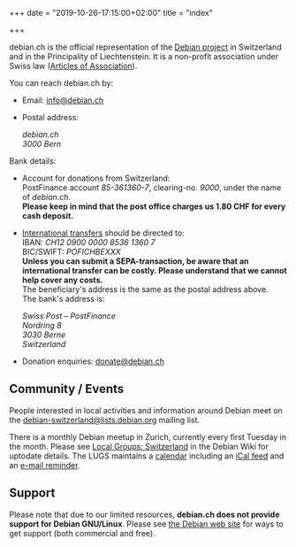 +++
date = "2019-10-26-17:15:00+02:00"
title = "index"

+++

debian.ch is the official representation of the [Debian project](https://debian.org/) in Switzerland and in the Principality of Liechtenstein.
It is a non-profit association under Swiss law ([Articles of Association](articles_of_association.pdf)).

You can reach debian.ch by:

*   Email: [info<span>@</span>debian<span>.</span>ch](mailto:info%40debian.ch)
*   Postal address:

    <address>debian.ch<br />
    3000 Bern</address>

Bank details:

*   Account for donations from Switzerland:<br />
    PostFinance account _85-361360-7_, clearing-no. _9000_, under the name of _debian.ch_.<br />
    **Please keep in mind that the post office charges us 1.80 CHF for every cash deposit.**
*   [International transfers](https://www.postfinance.ch/en/business/products/international-payment-transactions/incoming-payments-foreign-accounts.html) should be directed to:<br />
    IBAN: _CH12 0900 0000 8536 1360 7_<br />
    BIC/SWIFT: _POFICHBEXXX_<br />
    **Unless you can submit a SEPA-transaction, be aware that an international transfer can be costly. Please understand that we cannot help cover any costs.**<br />
    The beneficiary's address is the same as the postal address above.<br />
    The bank's address is:

    <address>Swiss Post – PostFinance<br />
    Nordring 8<br />
    3030 Berne<br />
    Switzerland</address>

*   Donation enquiries: [donate<span>@</span>debian<span>.</span>ch](mailto:donate%40debian.ch)

## Community / Events

People interested in local activities and information around Debian meet on the [debian-switzerland<span>@</span>lists<span>.</span>debian<span>.</span>org](https://lists.debian.org/debian-switzerland/) mailing list.

There is a monthly Debian meetup in Zurich, currently every first Tuesday in the month. Please see [Local Groups: Switzerland](https://wiki.debian.org/LocalGroups#Switzerland) in the Debian Wiki for uptodate details. The LUGS maintains a [calendar](https://www.lugs.ch/lugs/termine/) including an [iCal feed](https://www.lugs.ch/lugs/termine/ical/debian.ics) and an [e-mail reminder](https://lists.lugs.ch/reminder.cgi).

## Support

Please note that due to our limited resources, **debian.ch does not provide support for Debian GNU/Linux**. Please see [the Debian web site](https://www.debian.org/support) for ways to get support (both commercial and free).

